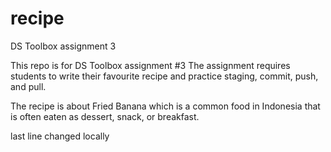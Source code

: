 # recipe
DS Toolbox assignment 3

This repo is for DS Toolbox assignment #3
The assignment requires students to write their favourite recipe and practice staging, commit, push, and pull.

The recipe is about Fried Banana which is a common food in Indonesia that is often eaten as dessert, snack, or breakfast.

last line changed locally